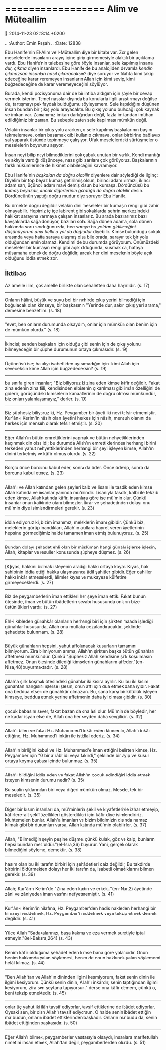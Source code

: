 =================
Alim ve Müteallim
=================

:date: 2014-11-23 02:18:14 +0200

.. :Author: Emin Reşah
.. :Date:   12838

Ebu Hanife'nin El-Alim ve'l-Müteallim diye bir kitabı var. Zor gelen
meselelerde insanların arayış içine girip girmemesiyle alakalı bir
açıklama vardı. Ebu Hanife'nin talebesine göre böyle insanlar, sele
kapılmış insana *dur, çıkma* diyen insanlardı. Ebu Hanife de bu
analojiden devamla *kendin çıkmazsan insanları nasıl çıkaracaksın?* diye
soruyor ve fıkıhta kimi takip edeceğine karar veremeyen insanların Allah
için kimi sevip, kimi buğzedeceğine de karar veremeyeceğini söylüyor.

Burada, kendi pozisyonuma dair de bir intiba aldığım için şöyle bir
cevap vermek isterim. Temel nasslar dışında bu konularla ilgili
araştırmayı değilse de, tartışmayı pek faydalı bulduğumu söyleyemem.
Sele kapıldığını düşünen insan bundan bir çıkış yolu arayacaktır. Bu
çıkış yolunu bulacağı çok kaynak ve imkan var. Zamanımız imkan
darlığından değil, fazla imkandan imtihan edildiğimiz bir zaman. Bu
sebeple zaten sele kapılması mümkün değil.

Velakin insanlar bir çıkış yolu ararken, o sele kapılmış başkalarının
başını tekmelemeye, onları basamak gibi kullanıp çıkmaya, onları
birbirine bağlayıp sal yaparak üstünde tepinmeye çalışıyor. Ufak
meselelerdeki sürtüşmeler o meselelerin boyutunu aşıyor.

İnsan neyi bilip neyi bilmediklerini çok çabuk unutan bir varlık. Kendi
mantığı ve aklıyla vardığı düşünceye, nass gibi sarılanı çok görüyoruz.
Başkalarının farklı hükümlerinde de hikmet olabileceğini kavramıyor.

Ebu Hanife'nin *başkaları da doğru olabilir* diyenlere dair söylediği de
ilginç: Diyelim bir top beyaz kumaş getirilmiş olsun, birinci adam
kırmızı, ikinci adam sarı, üçüncü adam mavi demiş olsun bu kumaşa.
Dördüncüsü *bu kumaş beyazdır, ancak diğerlerinin gördüğü de doğru
olabilir* desin. Dördüncünün yaptığı doğru mudur diye soruyor Ebu
Hanife.

Bu örnekte doğru değildir velakin dini meseleler bir kumaşın rengi gibi
zahir olmayabilir. Hepimiz iç içe labirent gibi sokaklarda şehrin
merkezindeki hakikat sarayına varmaya çalışan insanlarız. Bu arada
bazılarımız bazı kavşaklarda sağa dönüyor, bazıları sola. Sağa dönen
adama, sola dönen hakkında soru sorduğunuzda, *ben saraya bu yoldan
gidileceğini düşünüyorum ama belki o yol da doğrudur* diyebilir. Kimse
bulunduğu sokak arasında veya hatta saraya ulaşmış olsa bile orada,
sarayın tek bir yolu olduğundan emin olamaz. Kendimi de bu durumda
görüyorum. Önümüzdeki meseleler bir kumaşın rengi gibi açık olduğunda,
susmak da, hataya müsamaha etmek de doğru değildir, ancak her dini
meselenin böyle açık olduğunu iddia etmek zor.

İktibas
-------

Az amelle ilim, çok amelle birlikte olan cehaletten daha hayırlıdır. (s.
17)

--------------

Onların hâlini, büyük ve suyu bol bir nehirde çıkış yerini bilmediği
için boğulacak olan kimseye, bir başkasının "Yerinde dur, sakın çıkış
yeri arama," demesine benzettim. (s. 18)

--------------

"evet, ben onların durumunda olsaydım, onlar için mümkün olan benim için
de mümkün olurdu." (s. 18)

--------------

İkincisi; senden başkaları için olduğu gibi senin için de çıkış yolunu
bilmeyeceğin bir şüphe durumunun ortaya çıkmasıdır. (s. 19)

--------------

Üçüncüsü ise; hatalıyı isabetliden ayıramadığın için. kimi Allah için
seveceksin kime Allah için buğzedeceksin? (s. 19)

--------------

bu sınıfa giren insanlar; "Biz biliyoruz ki zina eden kimse kâfir
değildir. Fakat zina edenin zina fiili, kendisinden elbisenin
çıkarılması gibi imân özelliğini de giderir, görüşündeki kimselerin
kanaatlerinin de doğru olması mümkündür, biz onları yalanlayamayız,"
derler. (s. 19)

--------------

Biz şüphesiz biliyoruz ki, Hz. Peygamber bir âyeti iki nevi tefsir
etmemiştir. Kur'ân-ı Kerim'in nâsih olan âyetini herkes için nâsih,
mensuh olanını da herkes için mensuh olarak tefsir etmiştir. (s. 20)

--------------

Eğer Allah'ın bütün emrettiklerini yapmak ve bütün nehyettiklerinden
kaçınmak din olsa idi; bu durumda Allah'ın emrettiklerinden herhangi
birini terkeden yahut nehyettiklerinden herhangi bir şeyi işleyen kimse,
Allah'ın dinini terketmiş ve kâfir olmuş olurdu. (s. 22)

--------------

Borçlu önce borcunu kabul eder, sonra da öder. Önce ödeyip, sonra da
borcunu kabul etmez. (s. 23)

--------------

Allah'ı ve Allah katından gelen şeyleri kalb ve lisanı ile tasdik eden
kimse Allah katında ve insanlar yanında mü'mindir. Lisanıyla tasdik,
kalbi ile tekzib eden kimse, Allah katında kâfir, insanlara göre ise
mü'min olur. Çünkü insanlar onun kalbinde olanı bilmezler. İkrar ve
şehadetinden dolayı onu mü'min diye isimlendirmeleri gerekir. (s. 23)

--------------

iddia ediyoruz ki, bizim îmanımız, meleklerin îmanı gibidir. Çünkü biz,
meleklerin görüp inandıkları, Allah'ın akıllara hayret veren âyetlerinin
hepsine görmediğimiz halde tamamen îman etmiş bulunuyoruz. (s. 25)

--------------

Bundan dolayı şehadet ehli olan bir müslüman hangi günahı işlerse
işlesin, Allah, kitaplar ve resuller konusunda şüpheye düşmez. (s. 26)

--------------

[K]ıyas, hakkını bulmak isteyenin aradığı hakkı ortaya koyar. Kıyas, hak
sahibinin iddia ettiği hakka ulaşmasında âdil şahitler gibidir. Eğer
cahiller hakkı inkâr etmeselerdi, âlimler kıyas ve mukayese külfetine
girmeyeceklerdi. (s. 27)

--------------

Biz de peygamberlerin îman ettikleri her şeye îman ettik. Fakat bunun
ötesinde, îman ve bütün ibâdetlerin sevabı hususunda onların bize
üstünlükleri vardır. (s. 27)

--------------

Ehl-i kıbleden günahkâr olanların herhangi biri için şirkten maada
işlediği günahlar hususunda, Allah onu mutlaka cezalandıracaktır,
şeklinde şehadette bulunmam. (s. 28)

--------------

Büyük günahların hepsini, yahut affolunacak kusurların tamamını
bilmiyorum. Zîra bilmiyorum amma, Allah'ın şirkten başka bütün günahları
affetmesi mümkündür. Çünkü "Şüphesiz Allah kendisine şirk koşulmasın
affetmez. Onun ötesinde dilediği kimselerin günahlarım
affeder."(en-Nisa,48)buyurmaktadır. (s. 28)

--------------

Allah'a şirk koşmak ötesindeki günahlar iki kısıra ayrılır. Kul bu iki
kısım günahtan hangisini işlerse işlesin, onun affı için dua etmek daha
iyidir. Fakat ona beddua etsen de günahkâr olmazsın. Bu, sana karşı bir
kötülük işleyen kimseye, beddua etmek yerine affetmenin daha iyi olması
gibidir. (s. 30)

--------------

çocuk babasını sever, fakat bazan da ona âsi olur. Mü'min de böyledir,
her ne kadar isyan etse de, Allah ona her şeyden daha sevgilidir. (s.
32)

--------------

Allah'ı bilen ve fakat Hz. Muhammed'i inkâr eden kimsenin, Allah'ı inkâr
ettiğine, Hz. Muhammed'i inkârı ile istidlal ederiz. (s. 34)

--------------

Allah'ın birliğini kabul ve Hz. Muhammed'e îman ettiğini belirten kimse,
Hz. Peygamber için "O bir a'râbî idi veya fakirdi," şeklinde bir ayıp ve
kusur ortaya koyma çabası içinde bulunmaz. (s. 35)

--------------

Allah'ı bildiğini iddia eden ve fakat Allah'ın çocuk edindiğini iddia
etmek isteyen kimsenin durumu nedir? (s. 35)

Bu sualin şıklarından biri veya diğeri mümkün olmaz. Mesele, tek bir
meseledir. (s. 35)

--------------

Diğer bir kısım insanları da, mü'minlerin şekil ve kıyafetleriyle izhar
etmeyip, kâfirlere-ait şeklî özellikleri gösterdikleri için kâfir diye
isimlendiririz. Muhtemelen bunlar, Allah'a imanları ve bizim bilgimizin
dışında namaz kılmak gibi bir durumları varsa, Allah katında mü'min
olabilirler. (s. 37)

--------------

Allah, "Bilmediğin şeyin peşine düşme, çünkü kulak, göz ve kalp,
bunların hepsi bundan mes'uldür."(el-İsra,36) buyurur. Yani, gerçek
olarak bilmediğini söyleme, demektir. (s. 38)

--------------

hasım olan bu iki tarafın birbiri için şehâdetleri caiz değildir, Bu
takdirde birbirini öldürmekten dolayı her iki tarafın da, isabetli
olmadıklarını bilmen gerekir. (s. 39)

--------------

Allah; Kur'ân-ı Kerîm'de "Zina eden kadın ve erkek.."(en-Nur,2) âyetinde
zâni ve zâniyeden iman vasfını nefyetmemiştir. (s. 41)

--------------

Kur'ân-ı Kerîm'in hilafına, Hz. Peygamber'den hadis nakleden herhangi
bir kimseyi reddetmek, Hz. Peygamber'i reddetmek veya tekzip etmek demek
değildir. (s. 41)

--------------

Yüce Allah "Sadakalarınızı, başa kakma ve eza vermek suretiyle iptal
etmeyin."8el-Bakara,264) (s. 43)

--------------

Benim kâfir olduğuma şehâdet eden kimse bana göre yalancıdır. Onun benim
hakkımda yalan söylemesi, benim de onun hakkında yalan söylememi helâl
kılmaz. (s. 44)

--------------

"Ben Allah'tan ve Allah'ın dininden ilgimi kesmiyorum, fakat senin dinin
ile ilgimi kesiyorum. Çünkü senin dinin, Allah'ı inkârdır, senin
taptığından ilgimi kesiyorum, zîra sen şeytana tapıyorsun." derse ona
kâfir demem, çünkü o, beni tekzip etmektedir. (s. 45)

--------------

onlar üç yahut iki ilâh tavsif ediyorlar, tavsif ettiklerine de ibâdet
ediyorlar. Oysaki sen, bir olan Allah'ı tavsif ediyorsun. O halde senin
ibâdet ettiğin ma'budun, onların ibâdet ettiklerinden başkadır. Onların
ma'budu da, senin ibâdet ettiğinden başkasıdır. (s. 50)

--------------

Eğer Allah'ı bilmek, peygamberler vasıtasıyla olsaydı, insanlara
marifetullah nimetini ihsan etmek, Allah'tan değil, peygamberlerden
olurdu. (s. 51)
